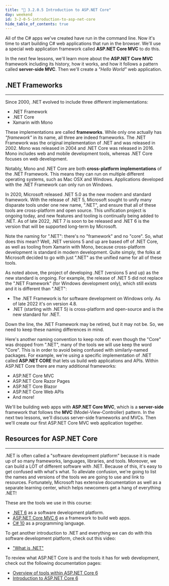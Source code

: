 ```yaml
---
title: "📓 3.2.0.5 Introduction to ASP.NET Core"
day: weekend
id: 3-2-0-5-introduction-to-asp-net-core
hide_table_of_contents: true
---
```


All of the C# apps we've created have run in the command line. Now it's time to start building C# web applications that run in the browser. We'll use a special web application framework called **ASP.NET Core MVC** to do this.

In the next few lessons, we'll learn more about the **ASP.NET Core MVC** framework including its history, how it works, and how it follows a pattern called **server-side MVC**. Then we'll create a _"Hello World"_ web application.

## .NET Frameworks
---

Since 2000, .NET evolved to include three different implementations:

* .NET Framework
* .NET Core
* Xamarin with Mono

These implementations are called **frameworks**. While only one actually has _"framework"_ in its name, all three are indeed frameworks. The .NET Framework was the original implementation of .NET and was released in 2002. Mono was released in 2004 and .NET Core was released in 2016. Mono includes web and mobile development tools, whereas .NET Core focuses on web development.

Notably, Mono and .NET Core are both **cross-platform implementations** of the .NET Framework. This means they can run on multiple different operating systems, such as Mac OSX and Windows. Applications developed with the .NET Framework can only run on Windows. 

In 2020, Microsoft released .NET 5.0 as the new modern and standard framework. With the release of .NET 5, Microsoft sought to unify many disparate tools under one new name, ".NET", and ensure that all of these tools are cross-platform and open source. This unification project is ongoing today, and new features and tooling is continually being added to .NET. As of late 2022, .NET 7 is soon to be released and .NET 6 is the version that will be supported long-term by Microsoft. 

Note the naming for ".NET": there's no "framework" and no "core". So, what does this mean? Well, .NET versions 5 and up are based off of .NET Core, as well as tooling from Xamarin with Mono, because cross-platform development is standard in modern development. Quite simply, the folks at Microsoft decided to go with just ".NET" as the unified name for all of these tools.

As noted above, the project of developing .NET (versions 5 and up) as the new standard is ongoing. For example, the release of .NET 5 did not replace the ".NET Framework" (for Windows development only), which still exists and it is different than ".NET":

* The .NET Framework is for software development on Windows only. As of late 2022 it's on version 4.8.
* .NET (starting with .NET 5) is cross-platform and open-source and is the new standard for .NET. 

Down the line, the .NET Framework may be retired, but it may not be. So, we need to keep these naming differences in mind. 

Here's another naming convention to keep note of: even though the "Core" was dropped from ".NET", many of the tools we will use keep the word "Core". This is in order to avoid being confused with similarly-named packages. For example, we're using a specific implementation of .NET called **ASP.NET CORE** that lets us build web applications and APIs. Within ASP.NET Core there are many additional frameworks:

* ASP.NET Core MVC
* ASP.NET Core Razor Pages
* ASP.NET Core Blazor
* ASP.NET Core Web APIs
* And more!

We'll be building web apps with **ASP.NET Core MVC**, which is a **server-side** framework that follows the **MVC** (Model-View-Controller) pattern. In the next two lessons, we'll discuss server-side frameworks and MVCs. Then we'll create our first ASP.NET Core MVC web application together.

## Resources for ASP.NET Core
---

.NET is often called a "software development platform" because it is made up of so many frameworks, languages, libraries, and tools. Moreover, we can build a LOT of different software with .NET. Because of this, it's easy to get confused with what's what. To alleviate confusion, we're going to list the names and versions of the tools we are going to use and link to resources. Fortunately, Microsoft has extensive documentation as well as a separate learning center, which helps newcomers get a hang of everything .NET!

These are the tools we use in this course:

* [.NET 6](https://learn.microsoft.com/en-us/dotnet/?view=aspnetcore-6.0) as a software development platform.
* [ASP.NET Core MVC 6](https://learn.microsoft.com/en-us/aspnet/core/mvc/overview?view=aspnetcore-6.0) as a framework to build web apps.
* [C# 10](https://learn.microsoft.com/en-us/dotnet/csharp/) as a programming language.

To get another introduction to .NET and everything we can do with this software development platform, check out this video:

* ["What is .NET"](https://dotnet.microsoft.com/en-us/learn/dotnet/what-is-dotnet)

To review what ASP.NET Core is and the tools it has for web development, check out the following documentation pages:

* [Overview of tools within ASP.NET Core 6](https://learn.microsoft.com/en-us/aspnet/core/?view=aspnetcore-6.0)
* [Introduction to ASP.NET Core 6](https://learn.microsoft.com/en-us/aspnet/core/introduction-to-aspnet-core?view=aspnetcore-6.0)
